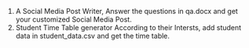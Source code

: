 1. A Social Media Post Writer, Answer the questions in qa.docx and get your customized Social Media Post.
2. Student Time Table generator According to their Intersts, add student data in student_data.csv and get the time table.
